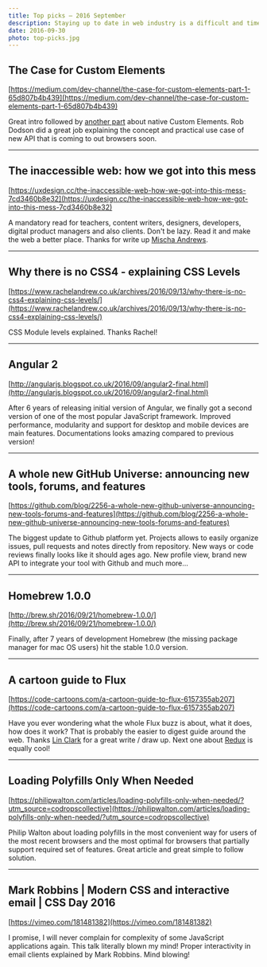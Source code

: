 ```yaml
---
title: Top picks — 2016 September
description: Staying up to date in web industry is a difficult and time consuming task. I would like to share with you my top finds from the past month.
date: 2016-09-30
photo: top-picks.jpg
---
```


## The Case for Custom Elements

[https://medium.com/dev-channel/the-case-for-custom-elements-part-1-65d807b4b439](https://medium.com/dev-channel/the-case-for-custom-elements-part-1-65d807b4b439)

Great intro followed by [another part](https://medium.com/dev-channel/the-case-for-custom-elements-part-2-2efe42ce9133) about native Custom Elements. Rob Dodson did a great job explaining the concept and practical use case of new API that is coming to out browsers soon.

- - -

## The inaccessible web: how we got into this mess

[https://uxdesign.cc/the-inaccessible-web-how-we-got-into-this-mess-7cd3460b8e32](https://uxdesign.cc/the-inaccessible-web-how-we-got-into-this-mess-7cd3460b8e32)

A mandatory read for teachers, content writers, designers, developers, digital product managers and also clients. Don't be lazy. Read it and make the web a better place. Thanks for write up [Mischa Andrews](https://twitter.com/MischaAndrews).

- - -

## Why there is no CSS4 - explaining CSS Levels

[https://www.rachelandrew.co.uk/archives/2016/09/13/why-there-is-no-css4-explaining-css-levels/](https://www.rachelandrew.co.uk/archives/2016/09/13/why-there-is-no-css4-explaining-css-levels/)

CSS Module levels explained. Thanks Rachel!

- - -

## Angular 2

[http://angularjs.blogspot.co.uk/2016/09/angular2-final.html](http://angularjs.blogspot.co.uk/2016/09/angular2-final.html)

After 6 years of releasing initial version of Angular, we finally got a second version of one of the most popular JavaScript framework. Improved performance, modularity and support for desktop and mobile devices are main features. Documentations looks amazing compared to previous version!

- - -

## A whole new GitHub Universe: announcing new tools, forums, and features

[https://github.com/blog/2256-a-whole-new-github-universe-announcing-new-tools-forums-and-features](https://github.com/blog/2256-a-whole-new-github-universe-announcing-new-tools-forums-and-features)

The biggest update to Github platform yet. Projects allows to easily organize issues, pull requests and notes directly from repository. New ways or code reviews finally looks like it should ages ago. New profile view, brand new API to integrate your tool with Github and much more...

- - -

## Homebrew 1.0.0

[http://brew.sh/2016/09/21/homebrew-1.0.0/](http://brew.sh/2016/09/21/homebrew-1.0.0/)

Finally, after 7 years of development Homebrew (the missing package manager for mac OS users) hit the stable 1.0.0 version.

- - -

## A cartoon guide to Flux

[https://code-cartoons.com/a-cartoon-guide-to-flux-6157355ab207](https://code-cartoons.com/a-cartoon-guide-to-flux-6157355ab207)

Have you ever wondering what the whole Flux buzz is about, what it does, how does it work? That is probably the easier to digest guide around the web. Thanks [Lin Clark](https://twitter.com/linclark) for a great write / draw up. Next one about [Redux](https://code-cartoons.com/a-cartoon-intro-to-redux-3afb775501a6) is equally cool!

- - -

## Loading Polyfills Only When Needed

[https://philipwalton.com/articles/loading-polyfills-only-when-needed/?utm_source=codropscollective](https://philipwalton.com/articles/loading-polyfills-only-when-needed/?utm_source=codropscollective)

Philip Walton about loading polyfills in the most convenient way for users of the most recent browsers and the most optimal for browsers that partially support required set of features. Great article and great simple to follow solution.

- - -

## Mark Robbins | Modern CSS and interactive email | CSS Day 2016

[https://vimeo.com/181481382](https://vimeo.com/181481382)

I promise, I will never complain for complexity of some JavaScript applications again. This talk literally blown my mind! Proper interactivity in email clients explained by Mark Robbins. Mind blowing!
